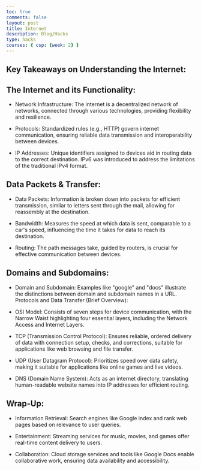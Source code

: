 ```yaml
---
toc: true
comments: false
layout: post
title: Internet
description: Blog/Hacks
type: hacks
courses: { csp: {week: 2} }
---
```



## Key Takeaways on Understanding the Internet:

## The Internet and its Functionality:

- Network Infrastructure: The internet is a decentralized network of networks, connected through various technologies, providing flexibility and resilience.

- Protocols: Standardized rules (e.g., HTTP) govern internet communication, ensuring reliable data transmission and interoperability between devices.

- IP Addresses: Unique identifiers assigned to devices aid in routing data to the correct destination. IPv6 was introduced to address the limitations of the traditional IPv4 format.

## Data Packets & Transfer:

- Data Packets: Information is broken down into packets for efficient transmission, similar to letters sent through the mail, allowing for reassembly at the destination.

- Bandwidth: Measures the speed at which data is sent, comparable to a car's speed, influencing the time it takes for data to reach its destination.

- Routing: The path messages take, guided by routers, is crucial for effective communication between devices.

## Domains and Subdomains:

- Domain and Subdomain: Examples like "google" and "docs" illustrate the distinctions between domain and subdomain names in a URL.
Protocols and Data Transfer (Brief Overview):

- OSI Model: Consists of seven steps for device communication, with the Narrow Waist highlighting four essential layers, including the Network Access and Internet Layers.

- TCP (Transmission Control Protocol): Ensures reliable, ordered delivery of data with connection setup, checks, and corrections, suitable for applications like web browsing and file transfer.

- UDP (User Datagram Protocol): Prioritizes speed over data safety, making it suitable for applications like online games and live videos.

- DNS (Domain Name System): Acts as an internet directory, translating human-readable website names into IP addresses for efficient routing.

## Wrap-Up:

- Information Retrieval: Search engines like Google index and rank web pages based on relevance to user queries.

- Entertainment: Streaming services for music, movies, and games offer real-time content delivery to users.

- Collaboration: Cloud storage services and tools like Google Docs enable collaborative work, ensuring data availability and accessibility.
